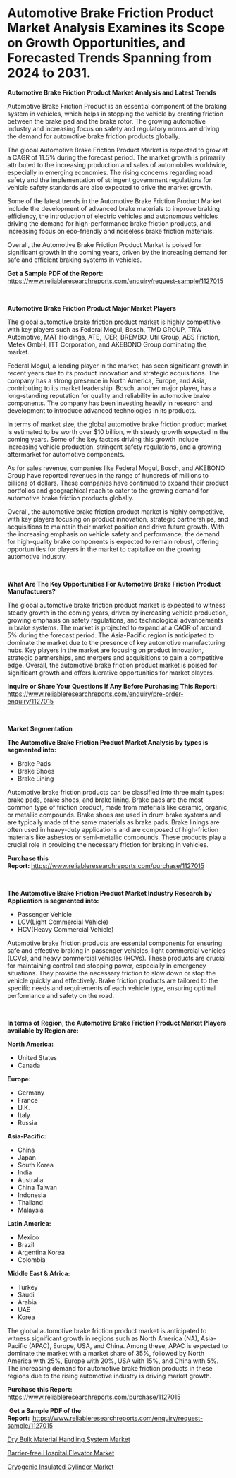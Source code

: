 <p><h1>Automotive Brake Friction Product Market Analysis Examines its Scope on Growth Opportunities, and Forecasted Trends Spanning from 2024 to 2031.</h1></p><p><strong>Automotive Brake Friction Product Market Analysis and Latest Trends</strong></p>
<p><p>Automotive Brake Friction Product is an essential component of the braking system in vehicles, which helps in stopping the vehicle by creating friction between the brake pad and the brake rotor. The growing automotive industry and increasing focus on safety and regulatory norms are driving the demand for automotive brake friction products globally.</p><p>The global Automotive Brake Friction Product Market is expected to grow at a CAGR of 11.5% during the forecast period. The market growth is primarily attributed to the increasing production and sales of automobiles worldwide, especially in emerging economies. The rising concerns regarding road safety and the implementation of stringent government regulations for vehicle safety standards are also expected to drive the market growth.</p><p>Some of the latest trends in the Automotive Brake Friction Product Market include the development of advanced brake materials to improve braking efficiency, the introduction of electric vehicles and autonomous vehicles driving the demand for high-performance brake friction products, and increasing focus on eco-friendly and noiseless brake friction materials.</p><p>Overall, the Automotive Brake Friction Product Market is poised for significant growth in the coming years, driven by the increasing demand for safe and efficient braking systems in vehicles.</p></p>
<p><strong>Get a Sample PDF of the Report:&nbsp;</strong> <a href="https://www.reliableresearchreports.com/enquiry/request-sample/1127015">https://www.reliableresearchreports.com/enquiry/request-sample/1127015</a></p>
<p>&nbsp;</p>
<p><strong>Automotive Brake Friction Product Major Market Players</strong></p>
<p><p>The global automotive brake friction product market is highly competitive with key players such as Federal Mogul, Bosch, TMD GROUP, TRW Automotive, MAT Holdings, ATE, ICER, BREMBO, Util Group, ABS Friction, Metek GmbH, ITT Corporation, and AKEBONO Group dominating the market.</p><p>Federal Mogul, a leading player in the market, has seen significant growth in recent years due to its product innovation and strategic acquisitions. The company has a strong presence in North America, Europe, and Asia, contributing to its market leadership. Bosch, another major player, has a long-standing reputation for quality and reliability in automotive brake components. The company has been investing heavily in research and development to introduce advanced technologies in its products.</p><p>In terms of market size, the global automotive brake friction product market is estimated to be worth over $10 billion, with steady growth expected in the coming years. Some of the key factors driving this growth include increasing vehicle production, stringent safety regulations, and a growing aftermarket for automotive components.</p><p>As for sales revenue, companies like Federal Mogul, Bosch, and AKEBONO Group have reported revenues in the range of hundreds of millions to billions of dollars. These companies have continued to expand their product portfolios and geographical reach to cater to the growing demand for automotive brake friction products globally.</p><p>Overall, the automotive brake friction product market is highly competitive, with key players focusing on product innovation, strategic partnerships, and acquisitions to maintain their market position and drive future growth. With the increasing emphasis on vehicle safety and performance, the demand for high-quality brake components is expected to remain robust, offering opportunities for players in the market to capitalize on the growing automotive industry.</p></p>
<p>&nbsp;</p>
<p><strong>What Are The Key Opportunities For Automotive Brake Friction Product Manufacturers?</strong></p>
<p><p>The global automotive brake friction product market is expected to witness steady growth in the coming years, driven by increasing vehicle production, growing emphasis on safety regulations, and technological advancements in brake systems. The market is projected to expand at a CAGR of around 5% during the forecast period. The Asia-Pacific region is anticipated to dominate the market due to the presence of key automotive manufacturing hubs. Key players in the market are focusing on product innovation, strategic partnerships, and mergers and acquisitions to gain a competitive edge. Overall, the automotive brake friction product market is poised for significant growth and offers lucrative opportunities for market players.</p></p>
<p><strong>Inquire or Share Your Questions If Any Before Purchasing This Report:</strong> <a href="https://www.reliableresearchreports.com/enquiry/pre-order-enquiry/1127015">https://www.reliableresearchreports.com/enquiry/pre-order-enquiry/1127015</a></p>
<p>&nbsp;</p>
<p><strong>Market Segmentation</strong></p>
<p><strong>The Automotive Brake Friction Product Market Analysis by types is segmented into:</strong></p>
<p><ul><li>Brake Pads</li><li>Brake Shoes</li><li>Brake Lining</li></ul></p>
<p><p>Automotive brake friction products can be classified into three main types: brake pads, brake shoes, and brake lining. Brake pads are the most common type of friction product, made from materials like ceramic, organic, or metallic compounds. Brake shoes are used in drum brake systems and are typically made of the same materials as brake pads. Brake linings are often used in heavy-duty applications and are composed of high-friction materials like asbestos or semi-metallic compounds. These products play a crucial role in providing the necessary friction for braking in vehicles.</p></p>
<p><strong>Purchase this Report:&nbsp;</strong><a href="https://www.reliableresearchreports.com/purchase/1127015">https://www.reliableresearchreports.com/purchase/1127015</a></p>
<p>&nbsp;</p>
<p><strong>The Automotive Brake Friction Product Market Industry Research by Application is segmented into:</strong></p>
<p><ul><li>Passenger Vehicle</li><li>LCV(Light Commercial Vehicle)</li><li>HCV(Heavy Commercial Vehicle)</li></ul></p>
<p><p>Automotive brake friction products are essential components for ensuring safe and effective braking in passenger vehicles, light commercial vehicles (LCVs), and heavy commercial vehicles (HCVs). These products are crucial for maintaining control and stopping power, especially in emergency situations. They provide the necessary friction to slow down or stop the vehicle quickly and effectively. Brake friction products are tailored to the specific needs and requirements of each vehicle type, ensuring optimal performance and safety on the road.</p></p>
<p>&nbsp;</p>
<p><strong>In terms of Region, the Automotive Brake Friction Product Market Players available by Region are:</strong></p>
<p>
    <p> <strong> North America: </strong>
        <ul>
            <li>United States</li>
            <li>Canada</li>
        </ul>
        </p> 
    <p> <strong> Europe: </strong>
        <ul>
            <li>Germany</li>
            <li>France</li>
            <li>U.K.</li>
            <li>Italy</li>
            <li>Russia</li>
        </ul>
        </p> 
    <p> <strong> Asia-Pacific: </strong>
        <ul>
            <li>China</li>
            <li>Japan</li>
            <li>South Korea</li>
            <li>India</li>
            <li>Australia</li>
            <li>China Taiwan</li>
            <li>Indonesia</li>
            <li>Thailand</li>
            <li>Malaysia</li>
        </ul>
        </p> 
    <p> <strong> Latin America: </strong>
        <ul>
            <li>Mexico</li>
            <li>Brazil</li>
            <li>Argentina Korea</li>
            <li>Colombia</li>
        </ul>
        </p> 
    <p> <strong> Middle East & Africa: </strong>
        <ul>
            <li>Turkey</li>
            <li>Saudi</li>
            <li>Arabia</li>
            <li>UAE</li>
            <li>Korea</li>
        </ul>
    </p>
    </p>
<p><p>The global automotive brake friction product market is anticipated to witness significant growth in regions such as North America (NA), Asia-Pacific (APAC), Europe, USA, and China. Among these, APAC is expected to dominate the market with a market share of 35%, followed by North America with 25%, Europe with 20%, USA with 15%, and China with 5%. The increasing demand for automotive brake friction products in these regions due to the rising automotive industry is driving market growth.</p></p>
<p><strong>Purchase this Report: </strong><a href="https://www.reliableresearchreports.com/purchase/1127015">https://www.reliableresearchreports.com/purchase/1127015</a></p>
<p>&nbsp;<strong>Get a Sample PDF of the Report:&nbsp;&nbsp;</strong><a href="https://www.reliableresearchreports.com/enquiry/request-sample/1127015">https://www.reliableresearchreports.com/enquiry/request-sample/1127015</a></p>
<p><strong></strong></p>
<p><p><a href="https://view.publitas.com/reportprime-1/dry-bulk-material-handling-system-market-size-reflecting-a-forecast-till-2030-market-by-type-by-application-and-by-geography/">Dry Bulk Material Handling System Market</a></p><p><a href="https://view.publitas.com/reportprime-1/barrier-free-hospital-elevator-market-research-report-the-key-to-successful-business-strategy-forecasted-for-period-from-2023-2030/">Barrier-free Hospital Elevator Market</a></p><p><a href="https://view.publitas.com/reportprime-1/cryogenic-insulated-cylinder-market-size-global-industry-overview-market-segmentation-and-forecast-2023-to-2030/">Cryogenic Insulated Cylinder Market</a></p></p>